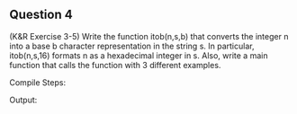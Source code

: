 ## Question 4

(K&R Exercise 3-5) Write the function itob(n,s,b) that converts the integer n into a base b character representation in the string s. In particular, itob(n,s,16) formats n as a hexadecimal integer in s. Also, write a main function that calls the function with 3 different examples.

Compile Steps:

Output:
